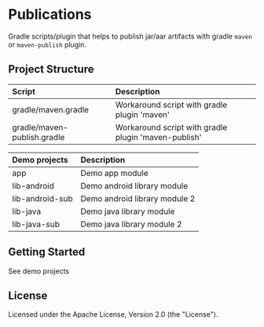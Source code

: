 # Publications

Gradle scripts/plugin that helps to publish jar/aar artifacts with gradle `maven` or `maven-publish` plugin.


## Project Structure

|  Script |  Description |
| :------------ | :------------ |
| gradle/maven.gradle | Workaround script with gradle plugin 'maven' |
| gradle/maven-publish.gradle | Workaround script with gradle plugin 'maven-publish' |

|  Demo projects |  Description |
| :------------ | :------------ |
| app | Demo app module |
| lib-android | Demo android library module |
| lib-android-sub | Demo android library module 2 |
| lib-java | Demo java library module |
| lib-java-sub | Demo java library module  2 |


## Getting Started

See demo projects


## License

Licensed under the Apache License, Version 2.0 (the "License").